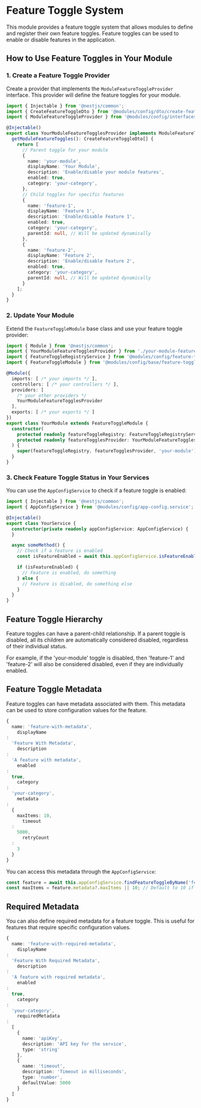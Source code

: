 # Feature Toggle System

This module provides a feature toggle system that allows modules to define and register their own feature toggles. Feature toggles can be used to enable or disable features in the application.

## How to Use Feature Toggles in Your Module

### 1. Create a Feature Toggle Provider

Create a provider that implements the `ModuleFeatureToggleProvider` interface. This provider will define the feature toggles for your module.

```typescript
import { Injectable } from '@nestjs/common';
import { CreateFeatureToggleDto } from '@modules/config/dto/create-feature-toggle.dto';
import { ModuleFeatureToggleProvider } from '@modules/config/interfaces/module-feature-toggle-provider.interface';

@Injectable()
export class YourModuleFeatureTogglesProvider implements ModuleFeatureToggleProvider {
  getModuleFeatureToggles(): CreateFeatureToggleDto[] {
    return [
      // Parent toggle for your module
      {
        name: 'your-module',
        displayName: 'Your Module',
        description: 'Enable/disable your module features',
        enabled: true,
        category: 'your-category',
      },
      // Child toggles for specific features
      {
        name: 'feature-1',
        displayName: 'Feature 1',
        description: 'Enable/disable Feature 1',
        enabled: true,
        category: 'your-category',
        parentId: null, // Will be updated dynamically
      },
      {
        name: 'feature-2',
        displayName: 'Feature 2',
        description: 'Enable/disable Feature 2',
        enabled: true,
        category: 'your-category',
        parentId: null, // Will be updated dynamically
      }
    ];
  }
}
```

### 2. Update Your Module

Extend the `FeatureToggleModule` base class and use your feature toggle provider:

```typescript
import { Module } from '@nestjs/common';
import { YourModuleFeatureTogglesProvider } from './your-module-feature-toggles.provider';
import { FeatureToggleRegistryService } from '@modules/config/feature-toggle-registry.service';
import { FeatureToggleModule } from '@modules/config/base/feature-toggle-module.base';

@Module({
  imports: [ /* your imports */ ],
  controllers: [ /* your controllers */ ],
  providers: [
    /* your other providers */
    YourModuleFeatureTogglesProvider
  ],
  exports: [ /* your exports */ ]
})
export class YourModule extends FeatureToggleModule {
  constructor(
    protected readonly featureToggleRegistry: FeatureToggleRegistryService,
    protected readonly featureTogglesProvider: YourModuleFeatureTogglesProvider,
  ) {
    super(featureToggleRegistry, featureTogglesProvider, 'your-module');
  }
}
```

### 3. Check Feature Toggle Status in Your Services

You can use the `AppConfigService` to check if a feature toggle is enabled:

```typescript
import { Injectable } from '@nestjs/common';
import { AppConfigService } from '@modules/config/app-config.service';

@Injectable()
export class YourService {
  constructor(private readonly appConfigService: AppConfigService) {
  }

  async someMethod() {
    // Check if a feature is enabled
    const isFeatureEnabled = await this.appConfigService.isFeatureEnabled('feature-1');

    if (isFeatureEnabled) {
      // Feature is enabled, do something
    } else {
      // Feature is disabled, do something else
    }
  }
}
```

## Feature Toggle Hierarchy

Feature toggles can have a parent-child relationship. If a parent toggle is disabled, all its children are automatically considered disabled, regardless of their individual status.

For example, if the 'your-module' toggle is disabled, then 'feature-1' and 'feature-2' will also be considered disabled, even if they are individually enabled.

## Feature Toggle Metadata

Feature toggles can have metadata associated with them. This metadata can be used to store configuration values for the feature.

```typescript
{
  name: 'feature-with-metadata',
    displayName
:
  'Feature With Metadata',
    description
:
  'A feature with metadata',
    enabled
:
  true,
    category
:
  'your-category',
    metadata
:
  {
    maxItems: 10,
      timeout
  :
    5000,
      retryCount
  :
    3
  }
}
```

You can access this metadata through the `AppConfigService`:

```typescript
const feature = await this.appConfigService.findFeatureToggleByName('feature-with-metadata');
const maxItems = feature.metadata?.maxItems || 10; // Default to 10 if not set
```

## Required Metadata

You can also define required metadata for a feature toggle. This is useful for features that require specific configuration values.

```typescript
{
  name: 'feature-with-required-metadata',
    displayName
:
  'Feature With Required Metadata',
    description
:
  'A feature with required metadata',
    enabled
:
  true,
    category
:
  'your-category',
    requiredMetadata
:
  [
    {
      name: 'apiKey',
      description: 'API key for the service',
      type: 'string'
    },
    {
      name: 'timeout',
      description: 'Timeout in milliseconds',
      type: 'number',
      defaultValue: 5000
    }
  ]
}
```
